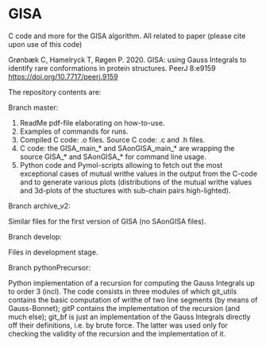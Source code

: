 # GISA
C code and more for the GISA algorithm. All related to paper (please cite upon use of this code)

Grønbæk C, Hamelryck T, Røgen P. 2020. GISA: using Gauss Integrals to identify rare conformations in protein structures. PeerJ 8:e9159 https://doi.org/10.7717/peerj.9159

The repository contents are:

Branch master:
1. ReadMe pdf-file elaborating on how-to-use.
2. Examples of commands for runs.
3. Compiled C code: .o files. Source C code: .c and .h files.
4. C code: the GISA_main_* and SAonGISA_main_* are wrapping the source GISA_* and SAonGISA_* for command line usage.
5. Python code and Pymol-scripts allowing to fetch out the most exceptional cases of mutual writhe values in the output from the C-code and to generate various plots (distributions of the mutual writhe values and 3d-plots of the stuctures with sub-chain pairs high-lighted).

Branch archive_v2:

Similar files for the first version of GISA (no SAonGISA files).

Branch develop:

Files in development stage.

Branch pythonPrecursor:

Python implementation of a recursion for computing the Gauss Integrals up to order 3 (incl). The code consists in three modules of which git_utils contains the basic computation of writhe of two line segments (by means of Gauss-Bonnet); gitP contains the implementation of the recursion (and much else); git_bf is just an implementation of the Gauss Integrals directly off their definitions, i.e. by brute force. The latter was used only for checking the validity of the recursion and the implementation of it. 
